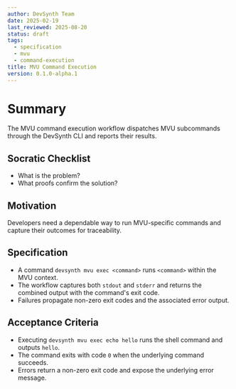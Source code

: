 ```yaml
---
author: DevSynth Team
date: 2025-02-19
last_reviewed: 2025-08-20
status: draft
tags:
  - specification
  - mvu
  - command-execution
title: MVU Command Execution
version: 0.1.0-alpha.1
---
```


# Summary

The MVU command execution workflow dispatches MVU subcommands through the DevSynth CLI and reports their results.

## Socratic Checklist
- What is the problem?
- What proofs confirm the solution?

## Motivation

Developers need a dependable way to run MVU-specific commands and capture their outcomes for traceability.

## Specification

- A command `devsynth mvu exec <command>` runs `<command>` within the MVU context.
- The workflow captures both `stdout` and `stderr` and returns the combined output with the command's exit code.
- Failures propagate non-zero exit codes and the associated error output.

## Acceptance Criteria

- Executing `devsynth mvu exec echo hello` runs the shell command and outputs `hello`.
- The command exits with code `0` when the underlying command succeeds.
- Errors return a non-zero exit code and expose the underlying error message.
